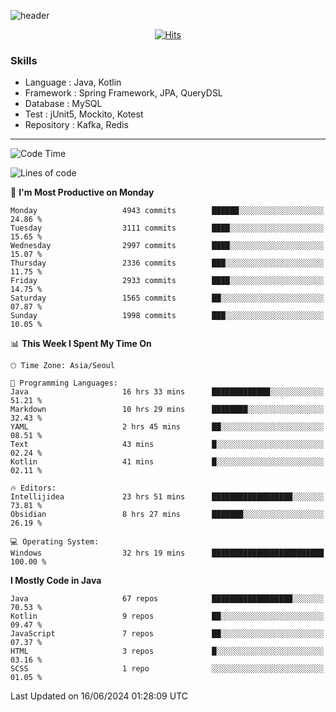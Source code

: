 <!-- Github Profile Readme로 프로필 꾸미기 : https://zzsza.github.io/development/2020/07/10/make-github-profile-readme/ -->

<!-- github theme -->
  <!-- 
    ![header](https://capsule-render.vercel.app/api?type=slice&color=e0f0e3&height=150&section=header&text=beasy&fontSize=45)
  -->
  ![header](https://capsule-render.vercel.app/api?type=soft&color=e0f0e3&height=150&section=header&text=Choi-YongSeok&fontSize=55&animation=twinkling)


<!-- hits count : https://hits.seeyoufarm.com/ -->
<div align=center>
    
  [![Hits](https://hits.seeyoufarm.com/api/count/incr/badge.svg?url=https%3A%2F%2Fgithub.com%2Fchoi-ys&count_bg=%2379C83D&title_bg=%23555555&icon=&icon_color=%23E7E7E7&title=hits&edge_flat=false)](https://hits.seeyoufarm.com)

</div>


<!-- Committed Top Lang -->
<div align=center>
</div>


### Skills
 - Language : Java, Kotlin
 - Framework : Spring Framework, JPA, QueryDSL
 - Database : MySQL
 - Test : jUnit5, Mockito, Kotest
 - Repository : Kafka, Redis

---

<!--START_SECTION:waka-->
![Code Time](http://img.shields.io/badge/Code%20Time-4%2C169%20hrs%2044%20mins-blue)

![Lines of code](https://img.shields.io/badge/From%20Hello%20World%20I%27ve%20Written-14.8%20million%20lines%20of%20code-blue)

📅 **I'm Most Productive on Monday** 

```text
Monday                   4943 commits        ██████░░░░░░░░░░░░░░░░░░░   24.86 % 
Tuesday                  3111 commits        ████░░░░░░░░░░░░░░░░░░░░░   15.65 % 
Wednesday                2997 commits        ████░░░░░░░░░░░░░░░░░░░░░   15.07 % 
Thursday                 2336 commits        ███░░░░░░░░░░░░░░░░░░░░░░   11.75 % 
Friday                   2933 commits        ████░░░░░░░░░░░░░░░░░░░░░   14.75 % 
Saturday                 1565 commits        ██░░░░░░░░░░░░░░░░░░░░░░░   07.87 % 
Sunday                   1998 commits        ███░░░░░░░░░░░░░░░░░░░░░░   10.05 % 
```


📊 **This Week I Spent My Time On** 

```text
🕑︎ Time Zone: Asia/Seoul

💬 Programming Languages: 
Java                     16 hrs 33 mins      █████████████░░░░░░░░░░░░   51.21 % 
Markdown                 10 hrs 29 mins      ████████░░░░░░░░░░░░░░░░░   32.43 % 
YAML                     2 hrs 45 mins       ██░░░░░░░░░░░░░░░░░░░░░░░   08.51 % 
Text                     43 mins             █░░░░░░░░░░░░░░░░░░░░░░░░   02.24 % 
Kotlin                   41 mins             █░░░░░░░░░░░░░░░░░░░░░░░░   02.11 % 

🔥 Editors: 
Intellijidea             23 hrs 51 mins      ██████████████████░░░░░░░   73.81 % 
Obsidian                 8 hrs 27 mins       ███████░░░░░░░░░░░░░░░░░░   26.19 % 

💻 Operating System: 
Windows                  32 hrs 19 mins      █████████████████████████   100.00 % 
```

**I Mostly Code in Java** 

```text
Java                     67 repos            ██████████████████░░░░░░░   70.53 % 
Kotlin                   9 repos             ██░░░░░░░░░░░░░░░░░░░░░░░   09.47 % 
JavaScript               7 repos             ██░░░░░░░░░░░░░░░░░░░░░░░   07.37 % 
HTML                     3 repos             █░░░░░░░░░░░░░░░░░░░░░░░░   03.16 % 
SCSS                     1 repo              ░░░░░░░░░░░░░░░░░░░░░░░░░   01.05 % 
```




 Last Updated on 16/06/2024 01:28:09 UTC
<!--END_SECTION:waka-->

<!-- 
![footer](https://capsule-render.vercel.app/api?section=footer&type=slice&color=e0f0e3)
-->

